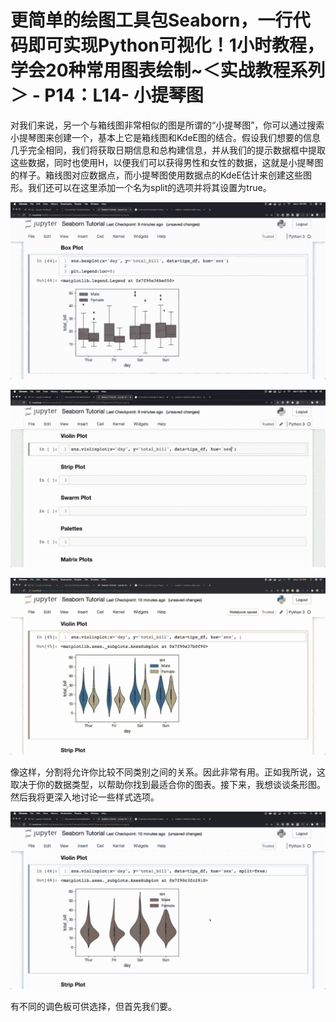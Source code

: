# 更简单的绘图工具包Seaborn，一行代码即可实现Python可视化！1小时教程，学会20种常用图表绘制~＜实战教程系列＞ - P14：L14- 小提琴图 

对我们来说，另一个与箱线图非常相似的图是所谓的“小提琴图”，你可以通过搜索小提琴图来创建一个，基本上它是箱线图和KdeE图的结合。假设我们想要的信息几乎完全相同，我们将获取日期信息和总构建信息，并从我们的提示数据框中提取这些数据，同时也使用H，以便我们可以获得男性和女性的数据，这就是小提琴图的样子。箱线图对应数据点，而小提琴图使用数据点的KdeE估计来创建这些图形。我们还可以在这里添加一个名为split的选项并将其设置为true。

![](img/3291c1f26707fc060f6722a60954d1f7_1.png)

![](img/3291c1f26707fc060f6722a60954d1f7_2.png)

![](img/3291c1f26707fc060f6722a60954d1f7_3.png)

像这样，分割将允许你比较不同类别之间的关系。因此非常有用。正如我所说，这取决于你的数据类型，以帮助你找到最适合你的图表。接下来，我想谈谈条形图。然后我将更深入地讨论一些样式选项。

![](img/3291c1f26707fc060f6722a60954d1f7_5.png)

有不同的调色板可供选择，但首先我们要。
